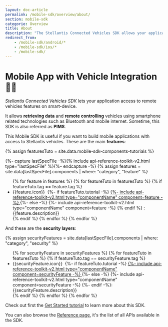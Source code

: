 ```yaml
---
layout: doc-article
permalink: /mobile-sdk/overview/about/
section: mobile-sdk
categorie: Overview
title: About
description: "The Stellantis Connected Vehicles SDK allows your application to interacts with vehicles using smartphone related technologies such as bluetooth and mobile internet."
redirect_from:
    - /mobile-sdk/android/*
    - /mobile-sdk/ios/*
    - /mobile-sdk/
---
```


# Mobile App with Vehicle Integration 🚗📱

*Stellantis Connected Vehicles SDK* lets your application access to remote vehicles features on smart-device.

It allows **retrieving data** and **remote controlling** vehicles using smartphone related technologies such as Bluetooth and mobile internet. Sometime, this SDK is also referred as **PIMS**.

This Mobile SDK is useful if you want to build mobile applications with access to Stellantis vehicles. These are the main **features**:

{% assign featuresTuto = site.data.mobile-sdk-components-tutorials %}

{%- capture lastSpecFile -%}{% include api-reference-toolkit-v2.html type="lastSpecFile" %}{%- endcapture -%}
{% assign features = site.data[lastSpecFile].components | where: "category", "feature" %}

<ul>
{% for feature in features %}
{% for featureTuto in featuresTuto %} 
{% if featureTuto.tag == feature.tag %}
<li> 
    {{feature.icon}}&nbsp;
    {%- if featureTuto.tutorial -%}
        <a href="{{site.baseurl}}{{featureTuto.tutorial}}#article">
        {%- include api-reference-toolkit-v2.html type="componentName" component=feature -%}
        </a>
    {%- else -%}
        {%- include api-reference-toolkit-v2.html type="componentName" component=feature -%}
    {% endif %}
    : {{feature.description}} 
</li>
{% endif %} 
{% endfor %}
{% endfor %}
</ul>

And these are the **security layers**:

{% assign securityFeatures = site.data[lastSpecFile].components | where: "category", "security" %}

<ul>
{% for securityFeature in securityFeatures %}
{% for featureTuto in featuresTuto %} {% if featureTuto.tag == securityFeature.tag %}
<li>
    {{securityFeature.icon}}&nbsp;
    {%- if featureTuto.tutorial -%}
    <a href="{{site.baseurl}}{{featureTuto.tutorial}}#article">
        {%- include api-reference-toolkit-v2.html type="componentName" component=securityFeature -%}
    </a>
    {%- else -%}
    {%- include api-reference-toolkit-v2.html type="componentName" component=securityFeature -%}
    {%- endif -%}: {{securityFeature.description}} 
</li>
{% endif %}
{% endfor %}
{% endfor %}
</ul>


Check out first the [Get Started tutorial]({{site.baseurl}}/mobile-sdk/overview/get-started/#article) to learn more about this SDK. 

You can also browse the [Reference page]({{site.baseurl}}/mobile-sdk/references/#article), it's the list of all APIs available in the SDK. 
